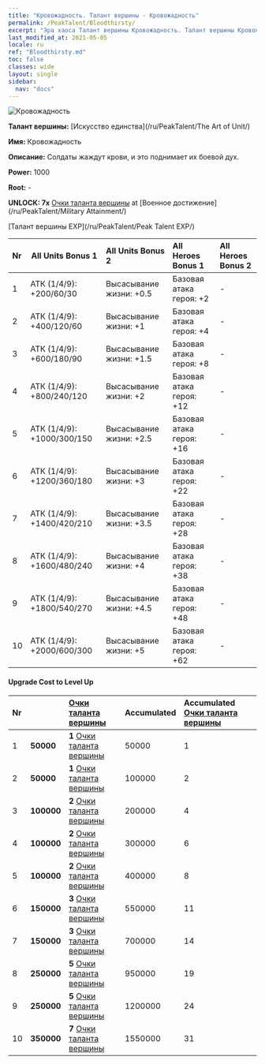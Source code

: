 ```yaml
---
title: "Кровожадность. Талант вершины - Кровожадность"
permalink: /PeakTalent/Bloodthirsty/
excerpt: "Эра хаоса Талант вершины Кровожадность. Талант вершины Кровожадность. Кровожадность"
last_modified_at: 2021-05-05
locale: ru
ref: "Bloodthirsty.md"
toc: false
classes: wide
layout: single
sidebar:
  nav: "docs"
---
```


  ![Кровожадность](/images/pt/talent_2005.png)

  **Талант вершины:** [Искусство единства](/ru/PeakTalent/The Art of Unit/)

  **Имя:** Кровожадность

  **Описание:** Солдаты жаждут крови, и это поднимает их боевой дух.

  **Power:** 1000

  **Root:** -

  **UNLOCK: 7x** [Очки таланта вершины](/ItemsRU/con_934/) at [Военное достижение](/ru/PeakTalent/Military Attainment/)

  [Талант вершины EXP](/ru/PeakTalent/Peak Talent EXP/)

  | Nr | All Units Bonus 1 | All Units Bonus 2 | All Heroes Bonus 1 | All Heroes Bonus 2 |
  |:---|--------------|:-------------|:-------------|:-------------|
  | 1 | АТК (1/4/9): +200/60/30 | Высасывание жизни: +0.5 | Базовая атака героя: +2 | - |
  | 2 | АТК (1/4/9): +400/120/60 | Высасывание жизни: +1 | Базовая атака героя: +4 | - |
  | 3 | АТК (1/4/9): +600/180/90 | Высасывание жизни: +1.5 | Базовая атака героя: +8 | - |
  | 4 | АТК (1/4/9): +800/240/120 | Высасывание жизни: +2 | Базовая атака героя: +12 | - |
  | 5 | АТК (1/4/9): +1000/300/150 | Высасывание жизни: +2.5 | Базовая атака героя: +16 | - |
  | 6 | АТК (1/4/9): +1200/360/180 | Высасывание жизни: +3 | Базовая атака героя: +22 | - |
  | 7 | АТК (1/4/9): +1400/420/210 | Высасывание жизни: +3.5 | Базовая атака героя: +28 | - |
  | 8 | АТК (1/4/9): +1600/480/240 | Высасывание жизни: +4 | Базовая атака героя: +38 | - |
  | 9 | АТК (1/4/9): +1800/540/270 | Высасывание жизни: +4.5 | Базовая атака героя: +48 | - |
  | 10 | АТК (1/4/9): +2000/600/300 | Высасывание жизни: +5 | Базовая атака героя: +62 | - |


#### Upgrade Cost to Level Up

  | Nr | <i class="fas fa-coins"/> | [Очки таланта вершины](/ItemsRU/con_934/) | Accumulated <i class="fas fa-coins"/> | Accumulated [Очки таланта вершины](/ItemsRU/con_934/) |
  |:---|--------------|:-------------|:-------------|:-------------|
  | 1 | **50000** | **1** [Очки таланта вершины](/ItemsRU/con_934/) | 50000 | 1 |
  | 2 | **50000** | **1** [Очки таланта вершины](/ItemsRU/con_934/) | 100000 | 2 |
  | 3 | **100000** | **2** [Очки таланта вершины](/ItemsRU/con_934/) | 200000 | 4 |
  | 4 | **100000** | **2** [Очки таланта вершины](/ItemsRU/con_934/) | 300000 | 6 |
  | 5 | **100000** | **2** [Очки таланта вершины](/ItemsRU/con_934/) | 400000 | 8 |
  | 6 | **150000** | **3** [Очки таланта вершины](/ItemsRU/con_934/) | 550000 | 11 |
  | 7 | **150000** | **3** [Очки таланта вершины](/ItemsRU/con_934/) | 700000 | 14 |
  | 8 | **250000** | **5** [Очки таланта вершины](/ItemsRU/con_934/) | 950000 | 19 |
  | 9 | **250000** | **5** [Очки таланта вершины](/ItemsRU/con_934/) | 1200000 | 24 |
  | 10 | **350000** | **7** [Очки таланта вершины](/ItemsRU/con_934/) | 1550000 | 31 |
